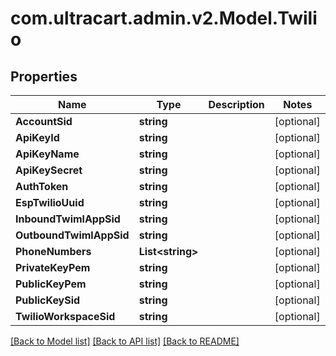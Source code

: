 
# com.ultracart.admin.v2.Model.Twilio

## Properties

Name | Type | Description | Notes
------------ | ------------- | ------------- | -------------
**AccountSid** | **string** |  | [optional] 
**ApiKeyId** | **string** |  | [optional] 
**ApiKeyName** | **string** |  | [optional] 
**ApiKeySecret** | **string** |  | [optional] 
**AuthToken** | **string** |  | [optional] 
**EspTwilioUuid** | **string** |  | [optional] 
**InboundTwimlAppSid** | **string** |  | [optional] 
**OutboundTwimlAppSid** | **string** |  | [optional] 
**PhoneNumbers** | **List&lt;string&gt;** |  | [optional] 
**PrivateKeyPem** | **string** |  | [optional] 
**PublicKeyPem** | **string** |  | [optional] 
**PublicKeySid** | **string** |  | [optional] 
**TwilioWorkspaceSid** | **string** |  | [optional] 

[[Back to Model list]](../README.md#documentation-for-models)
[[Back to API list]](../README.md#documentation-for-api-endpoints)
[[Back to README]](../README.md)

